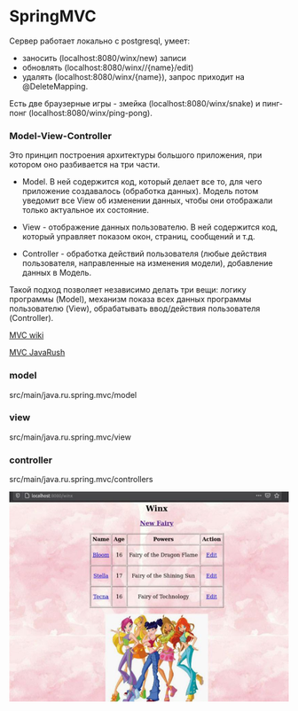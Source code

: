 # SpringMVC

Сервер работает локально с postgresql, умеет:
* заносить (localhost:8080/winx/new) записи
* обновлять (localhost:8080/winx//{name}/edit)
* удалять (localhost:8080/winx/{name}), запрос приходит на @DeleteMapping.

Есть две браузерные игры - змейка (localhost:8080/winx/snake) и пинг-понг (localhost:8080/winx/ping-pong).

### Model-View-Controller

Это принцип построения архитектуры большого приложения, при котором оно разбивается на три части.

* Model. В ней содержится код, который делает все то, для чего приложение создавалось (обработка данных). Mодель потом уведомит все View об изменении данных, чтобы они отображали только актуальное их состояние.

* View - отображение данных пользователю. В ней содержится код, который управляет показом окон, страниц, сообщений и т.д.

* Controller - обработка действий пользователя (любые действия пользователя, направленные на изменения модели), добавление данных в Модель. 

Такой подход позволяет независимо делать три вещи: логику программы (Model), механизм показа всех данных программы пользователю (View), обрабатывать ввод/действия пользователя (Controller).

[MVC wiki](https://ru.wikipedia.org/wiki/Model-View-Controller)

[MVC JavaRush](https://javarush.ru/quests/lectures/questcollections.level06.lecture01)


### model
src/main/java.ru.spring.mvc/model

### view
src/main/java.ru.spring.mvc/view

### controller
src/main/java.ru.spring.mvc/controllers

![боже_мой_это_прекрасно](https://github.com/cvenkman/Winx/raw/main/winx.jpeg)
